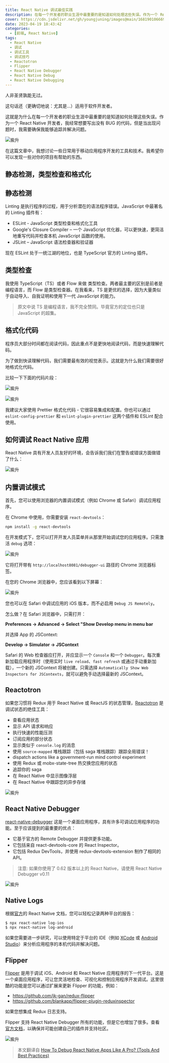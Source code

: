 ```yaml
---
title: React Native 调试最佳实践
description: 在每一个开发者的职业生涯中最重要的是知道如何处理这些失误。作为一个 React Native 开发者，我经常想要写出没有 BUG 的代码，但是当出现问题时，我需要确保我能够追踪并解决问题。
cover: https://cdn.jsdelivr.net/gh/youngjuning/images@main/1681901066692.png
date: 2023-04-19 18:43:42
categories:
  - [前端, React Native]
tags:
  - React Native
  - 调试
  - 调试工具
  - 调试技巧
  - Reactotron
  - Flipper
  - React Native Debugger
  - React Native Debug
  - React Native Debugging
---
```


人非圣贤孰能无过。

这句话还（更确切地说：尤其是...）适用于软件开发者。

这就是为什么在每一个开发者的职业生涯中最重要的是知道如何处理这些失误。作为一个 React Native 开发者，我经常想要写出没有 BUG 的代码，但是当出现问题时，我需要确保我能够追踪并解决问题。

![紫升](https://p3-juejin.byteimg.com/tos-cn-i-k3u1fbpfcp/b361ca265e1d478faf33e97edd22b1e2~tplv-k3u1fbpfcp-zoom-1.image)

在这篇文章中，我想讨论一些日常用于移动应用程序开发的工具和技术。我希望你可以发现一些对你的项目有帮助的东西。

## 静态检测，类型检查和格式化

## 静态检测

Linting 是执行程序的过程，用于分析潜在的语法程序错误。JavaScript 中最著名的 Linting 插件有：

- ESLint - JavaScript 类型检查和格式化工具
- Google's Closure Compiler – 一个 JavaScript 优化器，可以更快速，更简洁地重写代码并检查本机 JavaScript 函数的使用。
- JSLint – JavaScript 语法检查器和验证器

现在 ESLint 处于一统江湖的地位，也是 TypeScript 官方的 Linting 插件。

## 类型检查

我使用 TypeScript（TS）或者 Flow 来做 类型检查。两者最主要的区别是前者是编程语言，而 Flow 是类型检查器。在我看来，TS 是更优的选择，因为大量类似于自动导入、自我证明和使用下一代 JavaScript 的能力。

> 原文中说 TS 是编程语言，我不完全赞同。毕竟官方的定位也只是 JavaScript 的超集。

## 格式化代码

程序员大部分时间都在阅读代码，因此重点不是更快地阅读代码，而是快速理解代码。

为了做到快读理解代码，我们需要最有效的视觉表示。这就是为什么我们需要很好地格式化代码。

比较一下下面的代码片段：

![紫升](https://p3-juejin.byteimg.com/tos-cn-i-k3u1fbpfcp/b3f4cfbcf58a4726af1eb510386dc12a~tplv-k3u1fbpfcp-zoom-1.image)

![紫升](https://p3-juejin.byteimg.com/tos-cn-i-k3u1fbpfcp/ec3a96ee27354026a8013168bbb9b053~tplv-k3u1fbpfcp-zoom-1.image)

我建议大家使用 Prettier 格式化代码 - 它很容易集成和配置。你也可以通过 `eslint-config-prettier` 和 `eslint-plugin-prettier` 这两个插件和 ESLint 配合使用。

## 如何调试 React Native 应用

React Native 具有开发人员友好的环境，会告诉我们我们在警告或错误方面做错了什么：

![紫升](https://p3-juejin.byteimg.com/tos-cn-i-k3u1fbpfcp/5b33a0defc7b47c8b7de95526dd76514~tplv-k3u1fbpfcp-zoom-1.image)

## 内置调试模式

首先，您可以使用浏览器的内置调试模式（例如 Chrome 或 Safari）调试应用程序。

在 Chrome 中使用，你需要安装 `react-devtools`：

```sh
npm install -g react-devtools
```

在开发模式下，您可以打开开发人员菜单并从那里开始调试您的应用程序。只需激活 `debug` 选项：

![紫升](https://p3-juejin.byteimg.com/tos-cn-i-k3u1fbpfcp/682b8dec24284e48a01f6647eb1b333b~tplv-k3u1fbpfcp-zoom-1.image)

它将打开带有 `http://localhost8081/debugger-ui` 路径的 Chrome 浏览器标签。

在您的 Chrome 浏览器中，您应该看到以下屏幕：

![紫升](https://p3-juejin.byteimg.com/tos-cn-i-k3u1fbpfcp/a119459876cc44d7a6a7388114b92aa3~tplv-k3u1fbpfcp-zoom-1.image)

您也可以在 Safari 中调试应用的 iOS 版本，而不必启用 `Debug JS Remotely`。

怎么做？在 Safari 浏览器中，只需打开：

**Preferences → Advanced → Select "Show Develop menu in menu bar**

并选择 App 的 JSContext:

**Develop → Simulator → JSContext**

Safari 的 Web 检查器应打开，并应显示一个 `Console` 和一个 `Debugger`。每次重新加载应用程序时（使用实时 `live reload`、`fast refresh` 或通过手动重新加载），一个新的 JSContext 将被创建。只需选择 `Automatically Show Web Inspectors for JSContexts`，就可以避免手动选择最新的 JSContext。

## Reactotron

如果您习惯将 Redux 用于 React Native 或 ReactJS 的状态管理，[Reactotron](https://infinite.red/reactotron) 是调试状态的绝佳工具：

- 查看应用状态
- 显示 API 请求和响应
- 执行快速的性能压测
- 订阅应用的部分状态
- 显示类似于 `console.log` 的消息
- 使用 `source-mapped` 堆栈跟踪（包括 saga 堆栈跟踪）跟踪全局错误！
- dispatch actions like a government-run mind control experiment
- 使用 Redux 或 mobx-state-tree 热交换您应用的状态
- 追踪你的 saga
- 在 React Native 中显示图像浮层
- 在 React Native 中跟踪您的异步存储

![紫升](https://p3-juejin.byteimg.com/tos-cn-i-k3u1fbpfcp/2e43cd0a09634d70891b33ae4b563a4a~tplv-k3u1fbpfcp-zoom-1.image)

## React Native Debugger

[react-native-debugger](https://github.com/jhen0409/react-native-debugger) 这是一个桌面应用程序，具有许多可调试应用程序的功能。至于应该提到的最重要的优点：

- 它基于官方的 Remote Debugger 并提供更多功能。
- 它包括来自 react-devtools-core 的 React Inspector。
- 它包括 Redux DevTools，并使用 redux-devtools-extension 制作了相同的 API。

> 注意: 如果你使用了 0.62 版本以上的 React Native，请使用 React Native Debugger v0.11

![紫升](https://p3-juejin.byteimg.com/tos-cn-i-k3u1fbpfcp/be725c70791d4971b5a4eaefb43ad740~tplv-k3u1fbpfcp-zoom-1.image)

## Native Logs

根据[官方](https://reactnative.dev/docs/debugging#accessing-console-logs)的 React Native 文档，您可以轻松记录两种平台的报告：

```sh
$ npx react-native log-ios
$ npx react-native log-android
```

如果您需要进一步研究，可以使用特定于平台的 IDE（例如 [XCode](https://developer.apple.com/xcode/) 或 [Android Studio](https://developer.android.com/studio)）来分析应用程序的本机代码并解决问题。

## Flipper

[Flipper](https://fbflipper.com/) 是用于调试 iOS、Android 和 React Native 应用程序的下一代平台。这是一个桌面应用程序，可让您灵活地检查、可视化和控制应用程序开发调试。这里很酷的功能是您可以通过扩展来更新 Flipper 的功能，例如：

- https://github.com/jk-gan/redux-flipper
- https://github.com/blankapp/flipper-plugin-reduxinspector

如果您想集成 Redux 日志支持。

Flipper 支持 React Native Debugger 所有的功能，但是它也增加了很多。查看[官方文档](https://www.flippercloud.io/docs)，以确保并可能创建自己的插件并支持社区。

![紫升](https://p3-juejin.byteimg.com/tos-cn-i-k3u1fbpfcp/14f985e6f5da4c238c751d873772cc7c~tplv-k3u1fbpfcp-zoom-1.image)

> 本文翻译自 [How To Debug React Native Apps Like A Pro? (Tools And Best Practices)](https://www.ideamotive.co/blog/how-to-debug-your-react-native-apps-like-a-pro)
